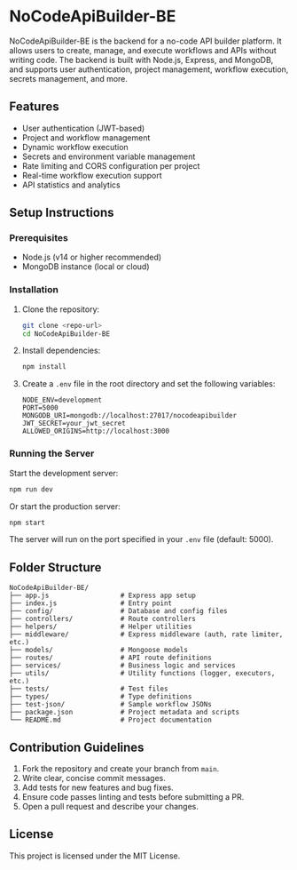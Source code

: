 # NoCodeApiBuilder-BE

NoCodeApiBuilder-BE is the backend for a no-code API builder platform. It allows users to create, manage, and execute workflows and APIs without writing code. The backend is built with Node.js, Express, and MongoDB, and supports user authentication, project management, workflow execution, secrets management, and more.

## Features

- User authentication (JWT-based)
- Project and workflow management
- Dynamic workflow execution
- Secrets and environment variable management
- Rate limiting and CORS configuration per project
- Real-time workflow execution support
- API statistics and analytics

## Setup Instructions

### Prerequisites

- Node.js (v14 or higher recommended)
- MongoDB instance (local or cloud)

### Installation

1. Clone the repository:
   ```sh
   git clone <repo-url>
   cd NoCodeApiBuilder-BE
   ```
2. Install dependencies:
   ```sh
   npm install
   ```
3. Create a `.env` file in the root directory and set the following variables:
   ```env
   NODE_ENV=development
   PORT=5000
   MONGODB_URI=mongodb://localhost:27017/nocodeapibuilder
   JWT_SECRET=your_jwt_secret
   ALLOWED_ORIGINS=http://localhost:3000
   ```

### Running the Server

Start the development server:

```sh
npm run dev
```

Or start the production server:

```sh
npm start
```

The server will run on the port specified in your `.env` file (default: 5000).

## Folder Structure

```
NoCodeApiBuilder-BE/
├── app.js                  # Express app setup
├── index.js                # Entry point
├── config/                 # Database and config files
├── controllers/            # Route controllers
├── helpers/                # Helper utilities
├── middleware/             # Express middleware (auth, rate limiter, etc.)
├── models/                 # Mongoose models
├── routes/                 # API route definitions
├── services/               # Business logic and services
├── utils/                  # Utility functions (logger, executors, etc.)
├── tests/                  # Test files
├── types/                  # Type definitions
├── test-json/              # Sample workflow JSONs
├── package.json            # Project metadata and scripts
└── README.md               # Project documentation
```

## Contribution Guidelines

1. Fork the repository and create your branch from `main`.
2. Write clear, concise commit messages.
3. Add tests for new features and bug fixes.
4. Ensure code passes linting and tests before submitting a PR.
5. Open a pull request and describe your changes.

## License

This project is licensed under the MIT License.
